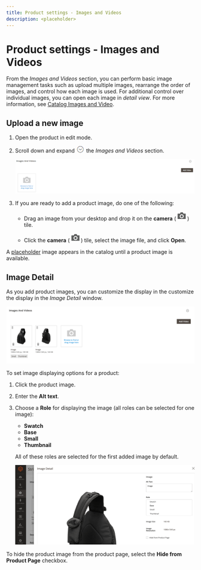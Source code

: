 ```yaml
---
title: Product settings - Images and Videos
description: <placeholder>
---
```

# Product settings - Images and Videos

From the _Images and Videos_ section, you can perform basic image management tasks such as upload multiple images, rearrange the order of images, and control how each image is used. For additional control over individual images, you can open each image in _detail view_. For more information, see [Catalog Images and Video](catalog-images-video.md).

## Upload a new image

1. Open the product in edit mode.

1. Scroll down and expand ![Expansion selector](../assets/icon-display-expand.png) the _Images and Videos_ section.

   ![Images and Videos](./assets/product-simple-images-videos.png)<!-- zoom -->

1. If you are ready to add a product image, do one of the following:

   - Drag an image from your desktop and drop it on the **camera** (![Camera icon](../assets/icon-camera.png)) tile.

   - Click the **camera** (![Camera icon](../assets/icon-camera.png)) tile, select the image file, and click **Open**.

A [placeholder](product-image-config.md#image-placeholders) image appears in the catalog until a product image is available.

## Image Detail

As you add product images, you can customize the display in the  customize the display in the _Image Detail_ window.

![Product images](./assets/image-video.png)<!-- zoom -->

To set image displaying options for a product:

1. Click the product image.

1. Enter the **Alt text**.

1. Choose a **Role** for displaying the image (all roles can be selected for one image):

   - **Swatch**
   - **Base**
   - **Small**
   - **Thumbnail**

   All of these roles are selected for the first added image by default.

   ![Image details](./assets/product-image-details.png)<!-- zoom -->

To hide the product image from the product page, select the **Hide from Product Page** checkbox.
